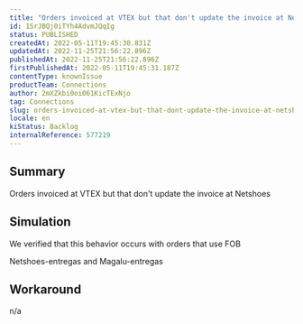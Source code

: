 ```yaml
---
title: "Orders invoiced at VTEX but that don't update the invoice at Netshoes"
id: 1SrJBQj0iTYh4AdvmJQqIg
status: PUBLISHED
createdAt: 2022-05-11T19:45:30.831Z
updatedAt: 2022-11-25T21:56:22.896Z
publishedAt: 2022-11-25T21:56:22.896Z
firstPublishedAt: 2022-05-11T19:45:31.187Z
contentType: knownIssue
productTeam: Connections
author: 2mXZkbi0oi061KicTExNjo
tag: Connections
slug: orders-invoiced-at-vtex-but-that-dont-update-the-invoice-at-netshoes
locale: en
kiStatus: Backlog
internalReference: 577219
---
```


## Summary


Orders invoiced at VTEX but that don't update the invoice at Netshoes



## Simulation


We verified that this behavior occurs with orders that use FOB

Netshoes-entregas and Magalu-entregas



## Workaround


n/a

